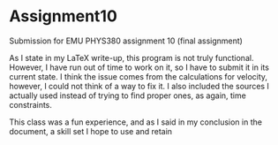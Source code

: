 # Assignment10
Submission for EMU PHYS380 assignment 10 (final assignment)

As I state in my LaTeX write-up, this program is not truly functional. However, I have run out of time to work on it, so I have to submit it in its current state. I think the issue comes from the calculations for velocity, however, I could not think of a way to fix it. I also included the sources I actually used instead of trying to find proper ones, as again, time constraints. 

This class was a fun experience, and as I said in my conclusion in the document, a skill set I hope to use and retain
